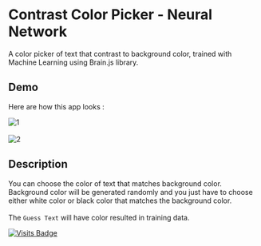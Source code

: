 # Contrast Color Picker - Neural Network

A color picker of text that contrast to background color, trained with Machine Learning using Brain.js library.

## Demo
Here are how this app looks :

<img src="https://i.ibb.co/sCcWNkH/1.png" alt="1" border="0"></img> <br><br>
<img src="https://i.ibb.co/C7cL38t/2.png" alt="2" border="0"></img>

## Description

You can choose the color of text that matches background color. Background color will be generated randomly and you just have to choose either white color or black color that matches the background color.<br><br>
The `Guess Text` will have color resulted in training data.

[![Visits Badge](https://badges.pufler.dev/visits/kevinadhiguna/contrast-color-picker-neural-network)](https://github.com/kevinadhiguna)

